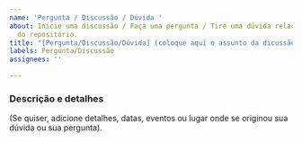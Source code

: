 ```yaml
---
name: 'Pergunta / Discussão / Dúvida '
about: Inicie uma discussão / Faça uma pergunta / Tire uma dúvida relacionada ao assunto
  do repositório.
title: "[Pergunta/Discussão/Dúvida] (coloque aqui o assunto da dicussão e/ou pergunta)"
labels: Pergunta/Discussão
assignees: ''

---
```


### Descrição e detalhes
(Se quiser, adicione detalhes, datas, eventos ou lugar onde se originou sua dúvida ou sua pergunta).
